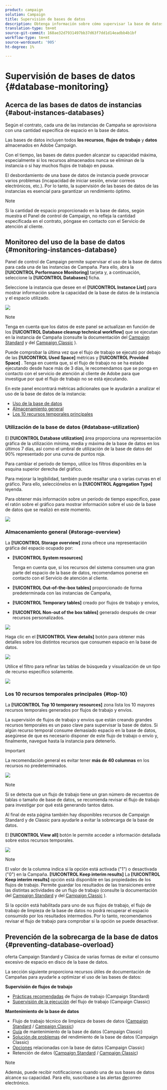 ```yaml
---
product: campaign
solution: Campaign
title: Supervisión de bases de datos
description: Obtenga información sobre cómo supervisar la base de datos de Campañas en el Panel de control de Campaign
translation-type: tm+mt
source-git-commit: 168ae32d7931497bb37d63f7dd1d14eadbb4b1bf
workflow-type: tm+mt
source-wordcount: '905'
ht-degree: 1%

---
```



# Supervisión de bases de datos {#database-monitoring}

## Acerca de las bases de datos de instancias {#about-instances-databases}

Según el contrato, cada una de las instancias de Campaña se aprovisiona con una cantidad específica de espacio en la base de datos.

Las bases de datos incluyen todos **los recursos**, **flujos de trabajo** y **datos** almacenados en Adobe Campaign.

Con el tiempo, las bases de datos pueden alcanzar su capacidad máxima, especialmente si los recursos almacenados nunca se eliminan de la instancia o si hay muchos flujos de trabajo en pausa.

El desbordamiento de una base de datos de instancia puede provocar varios problemas (incapacidad de iniciar sesión, enviar correos electrónicos, etc.). Por lo tanto, la supervisión de las bases de datos de las instancias es esencial para garantizar un rendimiento óptimo.

>[!NOTE]
>
>Si la cantidad de espacio proporcionado en la base de datos, según muestra el Panel de control de Campaign, no refleja la cantidad especificada en el contrato, póngase en contacto con el Servicio de atención al cliente.

## Monitoreo del uso de la base de datos {#monitoring-instances-database}

Panel de control de Campaign permite supervisar el uso de la base de datos para cada una de las instancias de Campaña. Para ello, abra la **[!UICONTROL Performance Monitoring]** tarjeta y, a continuación, seleccione la **[!UICONTROL Databases]** ficha.

Seleccione la instancia que desee en el **[!UICONTROL Instance List]** para mostrar información sobre la capacidad de la base de datos de la instancia y el espacio utilizado.

![](assets/databases_dashboard.png)

>[!NOTE]
>
>Tenga en cuenta que los datos de este panel se actualizan en función de los **[!UICONTROL Database cleanup technical workflow]** que se ejecutan en la instancia de Campaña (consulte la documentación del [Campaign Standard](https://docs.adobe.com/help/en/campaign-standard/using/administrating/application-settings/technical-workflows.html#list-of-technical-workflows) y del [Campaign Classic](https://docs.adobe.com/help/en/campaign-classic/using/monitoring-campaign-classic/data-processing/database-cleanup-workflow.html) ).
>
>Puede comprobar la última vez que el flujo de trabajo se ejecutó por debajo de las **[!UICONTROL Used Space]** métricas y **[!UICONTROL Provided Space]** . Tenga en cuenta que, si el flujo de trabajo no se ha estado ejecutando desde hace más de 3 días, le recomendamos que se ponga en contacto con el servicio de atención al cliente de Adobe para que investigue por qué el flujo de trabajo no se está ejecutando.

En este panel encontrará métricas adicionales que le ayudarán a analizar el uso de la base de datos de la instancia:

* [Uso de la base de datos](../../performance-monitoring/using/database-monitoring.md#database-utilization)
* [Almacenamiento general](../../performance-monitoring/using/database-monitoring.md#storage-overview)
* [Los 10 recursos temporales principales](../../performance-monitoring/using/database-monitoring.md#top-10)

### Utilización de la base de datos {#database-utilization}

El **[!UICONTROL Database utilization]** área proporciona una representación gráfica de la utilización mínima, media y máxima de la base de datos en los últimos 7 días, así como el umbral de utilización de la base de datos del 90% representado por una curva de puntos roja.

Para cambiar el período de tiempo, utilice los filtros disponibles en la esquina superior derecha del gráfico.

Para mejorar la legibilidad, también puede resaltar una o varias curvas en el gráfico. Para ello, selecciónelos en la **[!UICONTROL Aggregation Type]** leyenda.

Para obtener más información sobre un período de tiempo específico, pase el ratón sobre el gráfico para mostrar información sobre el uso de la base de datos que se realizó en este momento.

![](assets/databases_dashboard_detail.png)

### Almacenamiento general {#storage-overview}

La **[!UICONTROL Storage overview]** zona ofrece una representación gráfica del espacio ocupado por:

* **[!UICONTROL System resources]**

   Tenga en cuenta que, si los recursos del sistema consumen una gran parte del espacio de la base de datos, recomendamos ponerse en contacto con el Servicio de atención al cliente.

* **[!UICONTROL Out-of-the-box tables]** proporcionado de forma predeterminada con las instancias de Campaña,
* **[!UICONTROL Temporary tables]** creado por flujos de trabajo y envíos,
* **[!UICONTROL Non-out of the box tables]** generado después de crear recursos personalizados.

![](assets/database-storage-overview.png)

Haga clic en el **[!UICONTROL View details]** botón para obtener más detalles sobre los distintos recursos que consumen espacio en la base de datos.

![](assets/database-storage-details.png)

Utilice el filtro para refinar las tablas de búsqueda y visualización de un tipo de recurso específico solamente.

![](assets/database-storage-overview-filter.png)

### Los 10 recursos temporales principales {#top-10}

La **[!UICONTROL Top 10 temporary resources]** zona lista los 10 mayores recursos temporales generados por flujos de trabajo y envíos.

La supervisión de flujos de trabajo y envíos que están creando grandes recursos temporales es un paso clave para supervisar la base de datos. Si algún recurso temporal consume demasiado espacio en la base de datos, asegúrese de que es necesario disponer de este flujo de trabajo o envío y, finalmente, navegue hasta la instancia para detenerlo.

>[!IMPORTANT]
>
>La recomendación general es evitar tener **más de 40 columnas** en los recursos no predeterminados.

![](assets/database-top10.png)

>[!NOTE]
>
>Si se detecta que un flujo de trabajo tiene un gran número de recuentos de tablas o tamaño de base de datos, se recomienda revisar el flujo de trabajo para investigar por qué está generando tantos datos.
>
>Al final de esta página también hay disponibles recursos de Campaign Standard y de Classic para ayudarle a evitar la sobrecarga de la base de datos.

El **[!UICONTROL View all]** botón le permite acceder a información detallada sobre estos recursos temporales.

![](assets/database-top10-view.png)

>[!NOTE]
>
>El valor de la columna indica si la opción está activada (&quot;1&quot;) o desactivada (&quot;0&quot;) en la Campaña. **[!UICONTROL Keep interim results]** La **[!UICONTROL Keep interim results]** opción está disponible en las propiedades de los flujos de trabajo. Permite guardar los resultados de las transiciones entre las distintas actividades de un flujo de trabajo (consulte la documentación del [Campaign Standard](https://docs.adobe.com/content/help/en/campaign-standard/using/managing-processes-and-data/executing-a-workflow/managing-execution-options.html) y del [Campaign Classic](https://docs.adobe.com/content/help/en/campaign-classic/using/automating-with-workflows/general-operation/workflow-best-practices.html#logs) ).
>
>Si la opción está habilitada para uno de sus flujos de trabajo, el flujo de trabajo de limpieza de la base de datos no podrá recuperar el espacio consumido por los resultados intermedios. Por lo tanto, recomendamos revisar el flujo de trabajo para comprobar si la opción se puede desactivar.

## Prevención de la sobrecarga de la base de datos {#preventing-database-overload}

oferta Campaign Standard y Clásica de varias formas de evitar el consumo excesivo de espacio en disco de la base de datos.

La sección siguiente proporciona recursos útiles de documentación de Campañas para ayudarle a optimizar el uso de las bases de datos:

**Supervisión de flujos de trabajo**

* [Prácticas recomendadas](https://docs.adobe.com/content/help/es-ES/campaign-standard/using/managing-processes-and-data/workflow-general-operation/best-practices-workflows.html) de flujos de trabajo (Campaign Standard)
* [Supervisión de la ejecución](https://docs.adobe.com/help/en/campaign-classic/using/automating-with-workflows/monitoring-workflows/monitoring-workflow-execution.html) del flujo de trabajo (Campaign Classic)

**Mantenimiento de la base de datos**

* Flujo de trabajo técnico de limpieza de bases de datos ([Campaign Standard](https://docs.adobe.com/help/en/campaign-standard/using/administrating/application-settings/technical-workflows.html#list-of-technical-workflows) / [Campaign Classic](https://docs.adobe.com/help/en/campaign-classic/using/monitoring-campaign-classic/data-processing/database-cleanup-workflow.html))
* [Guía](https://docs.adobe.com/content/help/en/campaign-classic/using/monitoring-campaign-classic/database-maintenance/recommendations.html) de mantenimiento de la base de datos (Campaign Classic)
* [Solución de problemas](https://docs.adobe.com/content/help/en/campaign-classic/using/monitoring-campaign-classic/troubleshooting/database-performances.html) del rendimiento de la base de datos (Campaign Classic)
* [Opciones](https://docs.adobe.com/help/en/campaign-classic/using/installing-campaign-classic/appendices/configuring-campaign-options.html#database) relacionadas con la base de datos (Campaign Classic)
* Retención de datos ([Campaign Standard](https://docs.adobe.com/help/en/campaign-standard/using/administrating/application-settings/data-retention.html) / [Campaign Classic](https://docs.adobe.com/help/en/campaign-classic/using/configuring-campaign-classic/data-model/data-model-best-practices.html#data-retention))

>[!NOTE]
>
>Además, puede recibir notificaciones cuando una de sus bases de datos alcance su capacidad. Para ello, suscríbase a las alertas [de](../../performance-monitoring/using/email-alerting.md)correo electrónico.
